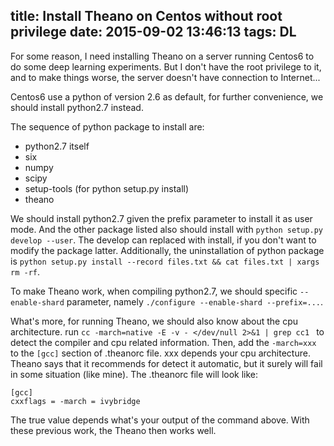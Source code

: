 title: Install Theano on Centos without root privilege
date: 2015-09-02 13:46:13
tags: DL
---

For some reason, I need installing Theano on a server running Centos6 to do some deep learning experiments. But I don't have the root privilege to it, and to make things worse, the server doesn't have connection to Internet...

Centos6 use a python of version 2.6 as default, for further convenience, we should install python2.7 instead.

The sequence of python package to install are:

* python2.7 itself
* six
* numpy
* scipy
* setup-tools (for python setup.py install)
* theano

We should install python2.7 given the prefix parameter to install it as user mode. And the other package listed also should install with `python setup.py develop --user`. The develop can replaced with install, if you don't want to modify the package latter. Additionally, the uninstallation of python package is `python setup.py install --record files.txt && cat files.txt | xargs rm -rf`.

To make Theano work, when compiling python2.7, we should specific `--enable-shard` parameter, namely `./configure --enable-shard --prefix=...`. 

What's more, for running Theano, we should also know about the cpu architecture. run `cc -march=native -E -v - </dev/null 2>&1 | grep cc1 ` to detect the compiler and cpu related information. Then, add the `-march=xxx` to the `[gcc]` section of .theanorc file. xxx depends your cpu architecture. Theano says that it recommends for detect it automatic, but it surely will fail in some situation (like mine). The .theanorc file will look like:
```
[gcc]
cxxflags = -march = ivybridge
```

The true value depends what's your output of the command above. With these previous work, the Theano then works well.